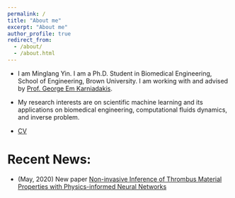 ```yaml
---
permalink: /
title: "About me"
excerpt: "About me"
author_profile: true
redirect_from: 
  - /about/
  - /about.html
---
```


- I am Minglang Yin. I am a Ph.D. Student in Biomedical Engineering, School of Engineering, Brown University. I am working with and advised by [Prof. George Em Karniadakis](https://www.brown.edu/research/projects/crunch/george-karniadakis).

- My research interests are on scientific machine learning and its applications on biomedical engineering, computational fluids dynamics, and inverse problem.

- [CV](http://minglangyin.github.io/files/Resume.pdf)

Recent News:
=====
- (May, 2020) New paper [Non-invasive Inference of Thrombus Material Properties with Physics-informed Neural Networks]()
